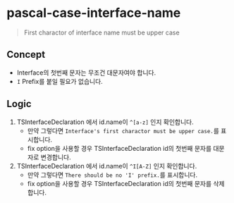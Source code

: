 # pascal-case-interface-name
> First charactor of interface name must be upper case

## Concept
- Interface의 첫번째 문자는 무조건 대문자여야 합니다.
- `I` Prefix를 붙일 필요가 없습니다.

## Logic
1. TSInterfaceDeclaration 에서 id.name이 `^[a-z]` 인지 확인합니다.
    - 만약 그렇다면 `Interface's first charactor must be upper case.`를 표시합니다.
    - fix option을 사용할 경우 TSInterfaceDeclaration id의 첫번째 문자를 대문자로 변경합니다.
1. TSInterfaceDeclaration 에서 id.name이 `^I[A-Z]` 인지 확인합니다.
    - 만약 그렇다면 `There should be no 'I' prefix.`를 표시합니다.
    - fix option을 사용할 경우 TSInterfaceDeclaration id의 첫번째 문자를 삭제합니다.
